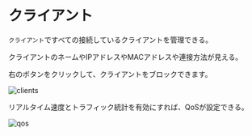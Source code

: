# クライアント

`クライアント`ですべての接続しているクライアントを管理できる。

クライアントのネームやIPアドレスやMACアドレスや連接方法が見える。

右のボタンをクリックして、クライアントをブロックできます。

![clients](https://static.gl-inet.com/docs/jp/3/セットアップ/nanoルーター/クライアント/クライアント.png)

リアルタイム速度とトラフィック統計を有効にすれば、QoSが設定できる。

![qos](https://static.gl-inet.com/docs/jp/3/セットアップ/nanoルーター/クライアント/qos.png)
